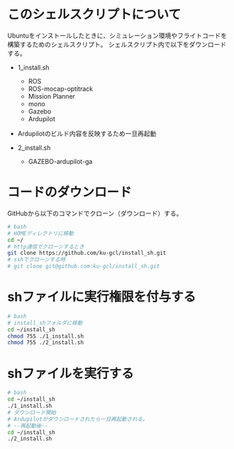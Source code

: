 # このシェルスクリプトについて
Ubuntuをインストールしたときに、シミュレーション環境やフライトコードを構築するためのシェルスクリプト。
シェルスクリプト内で以下をダウンロードする。

- 1_install.sh
    - ROS
    - ROS-mocap-optitrack
    - Mission Planner
    - mono
    - Gazebo
    - Ardupilot

- Ardupilotのビルド内容を反映するため一旦再起動

- 2_install.sh
    - GAZEBO-ardupilot-ga

# コードのダウンロード
GitHubから以下のコマンドでクローン（ダウンロード）する。

```.bash
# bash
# HOMEディレクトリに移動
cd ~/
# http通信でクローンするとき
git clone https://github.com/ku-gcl/install_sh.git
# sshでクローンする時
# git clone git@github.com:ku-gcl/install_sh.git
```
    
# shファイルに実行権限を付与する

```.bash
# bash
# install_shフォルダに移動
cd ~/install_sh
chmod 755 ./1_install.sh
chmod 755 ./2_install.sh
```
# shファイルを実行する

```.bash
# bash
cd ~/install_sh
./1_install.sh
# ダウンロード開始
# Ardupilotがダウンロードされたら一旦再起動される。
# --再起動後--
cd ~/install_sh
./2_install.sh
```

